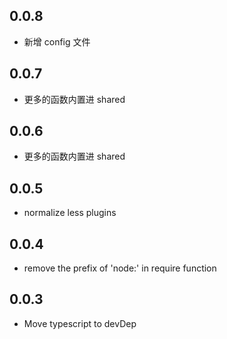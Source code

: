 ## 0.0.8

-   新增 config 文件

## 0.0.7

-   更多的函数内置进 shared

## 0.0.6

-   更多的函数内置进 shared

## 0.0.5

-   normalize less plugins

## 0.0.4

-   remove the prefix of 'node:' in require function

## 0.0.3

-   Move typescript to devDep
